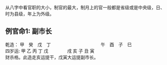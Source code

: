 从八字中看官职的大小，制官的最大，制月上的官一般都是省级或是中央级，日、时为县级，年上为外级。

## 例官命1: 副市长
乾造：  甲　癸　戊　丁　　　　　　　　　　　
       午　酉　子　巳　　　　　　　　　　　　
四岁运:  甲 乙 丙 丁 戊　　　　
        戌 亥 子 丑 寅       
财杀格。此造走亥运提干，戊寅大运提副市长。

